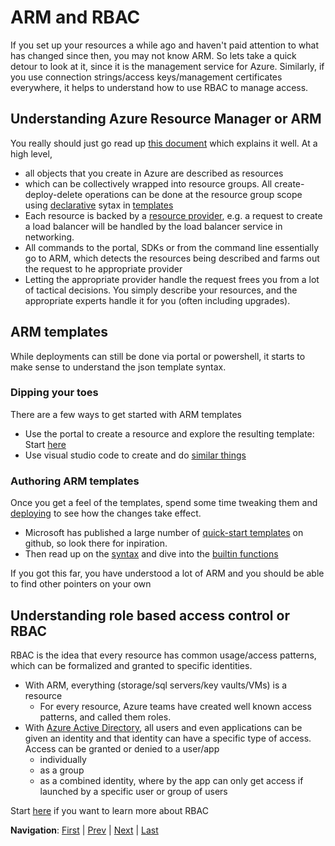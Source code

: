 # ARM and RBAC
If you set up your resources a while ago and haven't paid attention to what has changed since then, you may not know ARM. So lets take a quick detour to look at it, since it is the management service for Azure. Similarly, if you use connection strings/access keys/management certificates everywhere, it helps to understand how to use RBAC to manage access.

## Understanding Azure Resource Manager or ARM
You really should just go read up [this document](https://docs.microsoft.com/en-us/azure/azure-resource-manager/resource-group-overview) which 
explains it well. At a high level, 
* all objects that you create in Azure are described as resources
* which can be collectively wrapped into resource groups. All create-deploy-delete operations can be done at the resource group scope using [declarative](https://stackoverflow.com/questions/1784664/what-is-the-difference-between-declarative-and-imperative-programming) sytax in [templates](https://docs.microsoft.com/en-us/azure/azure-resource-manager/resource-group-authoring-templates)
* Each resource is backed by a [resource provider](https://docs.microsoft.com/en-us/azure/azure-resource-manager/resource-manager-supported-services), e.g. a request to create a load balancer will be handled by the load balancer service in networking. 
* All commands to the portal, SDKs or from the command line essentially go to ARM, which detects the resources being described and farms out the request to he appropriate provider
* Letting the appropriate provider handle the request frees you from a lot of tactical decisions. You simply describe your resources, and the appropriate experts handle it for you (often including upgrades).

## ARM templates
While deployments can still be done via portal or powershell, it starts to make sense to understand the json template syntax. 
### Dipping your toes
There are a few ways to get started with ARM templates
* Use the portal to create a resource and explore the resulting template: Start [here](https://docs.microsoft.com/en-us/azure/azure-resource-manager/resource-manager-quickstart-create-templates-use-the-portal)
* Use visual studio code to create and do [similar things](https://docs.microsoft.com/en-us/azure/azure-resource-manager/resource-manager-quickstart-create-templates-use-visual-studio-code?tabs=CLI)
### Authoring ARM templates
Once you get a feel of the templates, spend some time tweaking them and [deploying](https://docs.microsoft.com/en-us/azure/azure-resource-manager/resource-group-template-deploy) to see how the changes take effect.
* Microsoft has published a large number of [quick-start templates](https://github.com/Azure/azure-quickstart-templates) on github, so look there for inpiration.
* Then read up on the [syntax](https://docs.microsoft.com/en-us/azure/azure-resource-manager/resource-group-authoring-templates) and dive into the [builtin functions](https://docs.microsoft.com/en-us/azure/azure-resource-manager/resource-group-template-functions)

If you got this far, you have understood a lot of ARM and you should be able to find other pointers on your own

## Understanding role based access control or RBAC
RBAC is the idea that every resource has common usage/access patterns, which can be formalized and granted to specific identities. 
* With ARM, everything (storage/sql servers/key vaults/VMs) is a resource
  * For every resource, Azure teams have created well known access patterns, and called them roles.
* With [Azure Active Directory](https://docs.microsoft.com/en-us/azure/active-directory/fundamentals/active-directory-whatis), all users and even applications can be given an identity and that identity can have a specific type of access. Access can be granted or denied to a user/app 
  * individually
  * as a group
  * as a combined identity, where by the app can only get access if launched by a specific user or group of users

Start [here](https://docs.microsoft.com/en-us/azure/role-based-access-control/overview) if you want to learn more about RBAC

**Navigation**: <a href="Introduction.md">First<a> | <a href="Chapter3.md">Prev</a> | <a href="Chapter5.md">Next</a> | <a href="Chapter6.md">Last</a>
